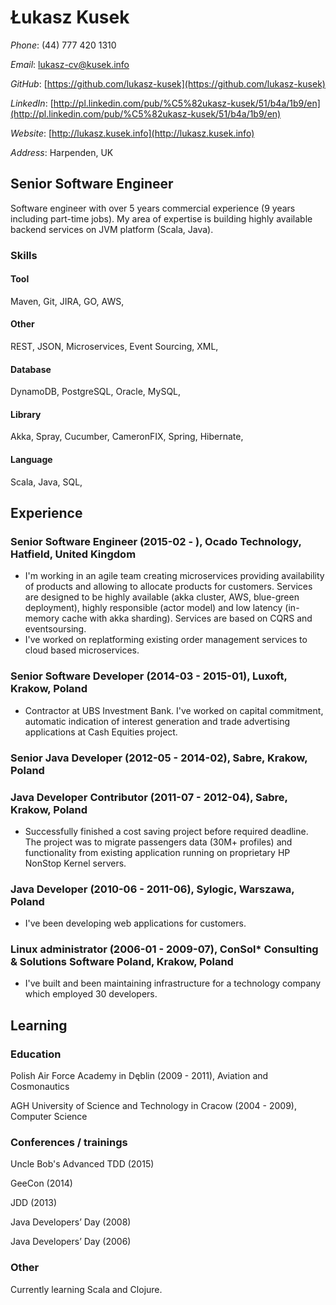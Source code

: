 # Łukasz Kusek

*Phone*: (44) 777 420 1310

*Email*: lukasz-cv@kusek.info

*GitHub*: [https://github.com/lukasz-kusek](https://github.com/lukasz-kusek)

*LinkedIn*: [http://pl.linkedin.com/pub/%C5%82ukasz-kusek/51/b4a/1b9/en](http://pl.linkedin.com/pub/%C5%82ukasz-kusek/51/b4a/1b9/en)

*Website*: [http://lukasz.kusek.info](http://lukasz.kusek.info)

*Address*: Harpenden, UK

## Senior Software Engineer

Software engineer with over 5 years commercial experience (9 years including part-time jobs). My area of expertise is building highly available backend services on JVM platform (Scala, Java).

### Skills

#### Tool
Maven, Git, JIRA, GO, AWS, 

#### Other
REST, JSON, Microservices, Event Sourcing, XML, 

#### Database
DynamoDB, PostgreSQL, Oracle, MySQL, 

#### Library
Akka, Spray, Cucumber, CameronFIX, Spring, Hibernate, 

#### Language
Scala, Java, SQL, 


## Experience

### Senior Software Engineer (2015-02 - ), Ocado Technology, Hatfield, United Kingdom
* I'm working in an agile team creating microservices providing availability of products and allowing to allocate products for customers. Services are designed to be highly available (akka cluster, AWS, blue-green deployment), highly responsible (actor model) and low latency (in-memory cache with akka sharding). Services are based on CQRS and eventsoursing.
* I've worked on replatforming existing order management services to cloud based microservices.

### Senior Software Developer (2014-03 - 2015-01), Luxoft, Krakow, Poland
* Contractor at UBS Investment Bank. I've worked on capital commitment, automatic indication of interest generation and trade advertising applications at Cash Equities project.

### Senior Java Developer (2012-05 - 2014-02), Sabre, Krakow, Poland
### Java Developer Contributor (2011-07 - 2012-04), Sabre, Krakow, Poland
* Successfully finished a cost saving project before required deadline. The project was to migrate passengers data (30M+ profiles) and functionality from existing application running on proprietary HP NonStop Kernel servers.

### Java Developer (2010-06 - 2011-06), Sylogic, Warszawa, Poland
* I've been developing web applications for customers.

### Linux administrator (2006-01 - 2009-07), ConSol* Consulting &amp; Solutions Software Poland, Krakow, Poland
* I've built and been maintaining infrastructure for a technology company which employed 30 developers.


## Learning

### Education

Polish Air Force Academy in Dęblin (2009 - 2011), Aviation and Cosmonautics

AGH University of Science and Technology in Cracow (2004 - 2009), Computer Science


### Conferences / trainings

Uncle Bob's Advanced TDD (2015)

GeeCon (2014)

JDD (2013)

Java Developers’ Day (2008)

Java Developers’ Day (2006)


### Other

Currently learning Scala and Clojure.
